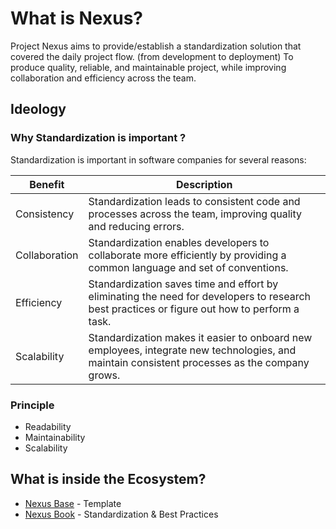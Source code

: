 # What is Nexus?

Project Nexus aims to provide/establish a standardization solution that covered the daily project flow. (from development to deployment)
To produce quality, reliable, and maintainable project, while improving collaboration and efficiency across the team.

## Ideology

### Why Standardization is important ?

Standardization is important in software companies for several reasons:

| Benefit | Description |
| --- | --- |
| Consistency | Standardization leads to consistent code and processes across the team, improving quality and reducing errors. |
| Collaboration | Standardization enables developers to collaborate more efficiently by providing a common language and set of conventions. |
| Efficiency | Standardization saves time and effort by eliminating the need for developers to research best practices or figure out how to perform a task. |
| Scalability | Standardization makes it easier to onboard new employees, integrate new technologies, and maintain consistent processes as the company grows. |

### Principle
- Readability
- Maintainability
- Scalability

## What is inside the Ecosystem?

- [Nexus Base](/nexus-base/) - Template
- [Nexus Book](/nexus-book/) - Standardization & Best Practices


